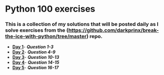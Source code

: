 # Python 100 exercises

### This is a collection of my solutions that will be posted daily as I solve exercises from the (https://github.com/darkprinx/break-the-ice-with-python/tree/master) repo.

* **[Day 1](https://github.com/0KvinayK0/python-100-exercises/blob/main/main/day1.md "Day 1 Status")**- ***Question 1-3***
* **[Day 2](https://github.com/0KvinayK0/python-100-exercises/blob/main/main/day2.md "Day 2 Status")**- ***Question 4-9***
* **[Day 3](https://github.com/0KvinayK0/python-100-exercises/blob/main/main/day3.md "Day 3 Status")**- ***Question 10-13***
* **[Day 4](https://github.com/0KvinayK0/python-100-exercises/blob/main/main/day4.md "Day 4 Status")**- ***Question 14-15***
* **[Day 5](https://github.com/0KvinayK0/python-100-exercises/blob/main/main/day5.md "Day 5 Status")**- ***Question 16-17***


